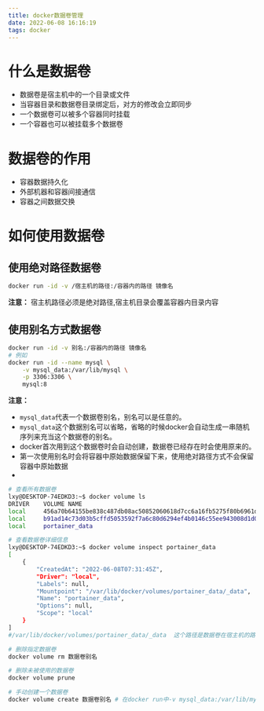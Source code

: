 ```yaml
---
title: docker数据卷管理
date: 2022-06-08 16:16:19
tags: docker
---
```


# 什么是数据卷

- 数据卷是宿主机中的一个目录或文件
- 当容器目录和数据卷目录绑定后，对方的修改会立即同步
- 一个数据卷可以被多个容器同时挂载
- 一个容器也可以被挂载多个数据卷

# 数据卷的作用

- 容器数据持久化
- 外部机器和容器间接通信
- 容器之间数据交换

# 如何使用数据卷

## 使用绝对路径数据卷

```bash
docker run -id -v /宿主机的路径:/容器内的路径 镜像名
```

**注意：** 宿主机路径必须是绝对路径,宿主机目录会覆盖容器内目录内容

## 使用别名方式数据卷

```bash
docker run -id -v 别名:/容器内的路径 镜像名
# 例如
docker run -id --name mysql \
	-v mysql_data:/var/lib/mysql \
    -p 3306:3306 \
    mysql:8
```

**注意：**

- `mysql_data`代表一个数据卷别名，别名可以是任意的。
- `mysql_data`这个数据别名可以省略，省略的时候docker会自动生成一串随机序列来充当这个数据卷的别名。
- docker首次用到这个数据卷时会自动创建，数据卷已经存在时会使用原来的。
- 第一次使用别名时会将容器中原始数据保留下来，使用绝对路径方式不会保留容器中原始数据
- 

```bash
# 查看所有数据卷
lxy@DESKTOP-74EDKD3:~$ docker volume ls
DRIVER    VOLUME NAME
local     456a70b64155be838c487db08ac50852060618d7cc6a16fb5275f80b6961d064
local     b91ad14c73d03b5cffd5053592f7a6c80d6294ef4b0146c55ee943008d1d0612
local     portainer_data

# 查看数据卷详细信息
lxy@DESKTOP-74EDKD3:~$ docker volume inspect portainer_data
[
    {
        "CreatedAt": "2022-06-08T07:31:45Z",
        "Driver": "local",
        "Labels": null,
        "Mountpoint": "/var/lib/docker/volumes/portainer_data/_data",
        "Name": "portainer_data",
        "Options": null,
        "Scope": "local"
    }
]
#/var/lib/docker/volumes/portainer_data/_data  这个路径是数据卷在宿主机的路径

# 删除指定数据卷
docker volume rm 数据卷别名

# 删除未被使用的数据卷
docker volume prune

# 手动创建一个数据卷
docker volume create 数据卷别名 # 在docker run中-v mysql_data:/var/lib/mysql会自动创建这个数据卷，手动创建还多操作了一步，麻烦
```

